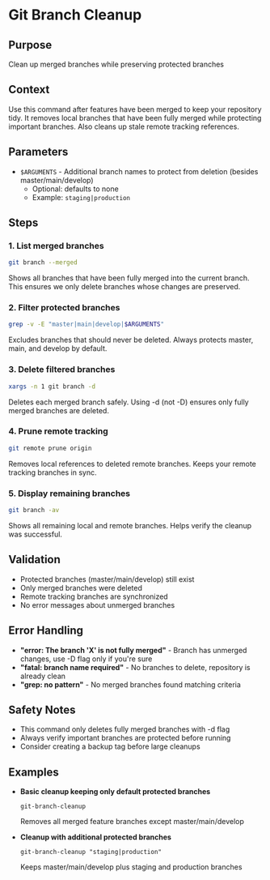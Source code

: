 # Git Branch Cleanup

## Purpose
Clean up merged branches while preserving protected branches

## Context
Use this command after features have been merged to keep your repository tidy. It removes local branches that have been fully merged while protecting important branches. Also cleans up stale remote tracking references.

## Parameters
- `$ARGUMENTS` - Additional branch names to protect from deletion (besides master/main/develop)
  - Optional: defaults to none
  - Example: `staging|production`

## Steps

### 1. List merged branches
```bash
git branch --merged
```
Shows all branches that have been fully merged into the current branch. This ensures we only delete branches whose changes are preserved.

### 2. Filter protected branches
```bash
grep -v -E "master|main|develop|$ARGUMENTS"
```
Excludes branches that should never be deleted. Always protects master, main, and develop by default.

### 3. Delete filtered branches
```bash
xargs -n 1 git branch -d
```
Deletes each merged branch safely. Using -d (not -D) ensures only fully merged branches are deleted.

### 4. Prune remote tracking
```bash
git remote prune origin
```
Removes local references to deleted remote branches. Keeps your remote tracking branches in sync.

### 5. Display remaining branches
```bash
git branch -av
```
Shows all remaining local and remote branches. Helps verify the cleanup was successful.

## Validation
- Protected branches (master/main/develop) still exist
- Only merged branches were deleted
- Remote tracking branches are synchronized
- No error messages about unmerged branches

## Error Handling
- **"error: The branch 'X' is not fully merged"** - Branch has unmerged changes, use -D flag only if you're sure
- **"fatal: branch name required"** - No branches to delete, repository is already clean
- **"grep: no pattern"** - No merged branches found matching criteria

## Safety Notes
- This command only deletes fully merged branches with -d flag
- Always verify important branches are protected before running
- Consider creating a backup tag before large cleanups

## Examples
- **Basic cleanup keeping only default protected branches**
  ```
  git-branch-cleanup
  ```
  Removes all merged feature branches except master/main/develop

- **Cleanup with additional protected branches**
  ```
  git-branch-cleanup "staging|production"
  ```
  Keeps master/main/develop plus staging and production branches